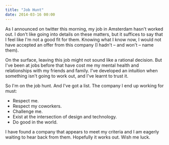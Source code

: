 ```yaml
---
title: "Job Hunt"
date: 2014-03-16 00:00
---
```


<import><p>As I announced on twitter this morning, my job in Amsterdam hasn't worked out. I don't like going into details on these matters, but it suffices to say that I feel like I'm not a good fit for them.  Knowing what I know now, I would not have accepted an offer from this company (I hadn't – and won't – name them). </p>

<p>On the surface, leaving this job might not sound like a rational decision. But I've been at jobs before that have cost me my mental health and relationships with my friends and family. I've developed an intuition when something isn't going to work out, and I've learnt to trust it. </p>

<p>So I'm on the job hunt. And I've got a list. The company I end up working for must:</p>

<ul>
<li>Respect me. </li>
<li>Respect my coworkers.</li>
<li>Challenge me.</li>
<li>Exist at the intersection of design and technology. </li>
<li>Do good in the world. </li>
</ul>

<p>I have found a company that appears to meet my criteria and I am eagerly waiting to hear back from them. Hopefully it works out. Wish me luck.</p></import>

<!-- more -->

